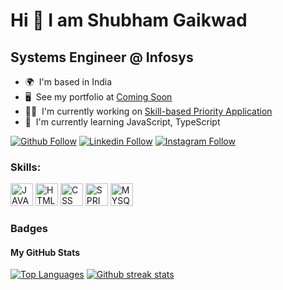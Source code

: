 # Hi 👋 I am Shubham Gaikwad
## Systems Engineer @ Infosys

* 🌍  I'm based in India
* 🖥️  See my portfolio at [Coming Soon](.)
* 👨‍💻  I'm currently working on [Skill-based Priority Application](.)
* 🧠  I'm currently learning JavaScript, TypeScript


[![Github Follow](https://img.shields.io/badge/Github-100000?style=badge&logo=github&logoColor=white)](https://github.com/shubhamtechgeek)
[![Linkedin Follow](https://img.shields.io/badge/Linkedin-0077B5?style=badge&logo=linkedin&logoColor=white)](https://www.linkedin.com/in/shubham-gaikwad-backend/)
[![Instagram Follow](https://img.shields.io/badge/Instagram-E4405F?style=badge&logo=instagram&logoColor=white)](https://instagram.com/shub_gaik)


<h3 align="left">Skills:</h3>
<p align="left">

<a href="https://docs.oracle.com/en/java/" target="_blank" rel="noreferrer"><img src="https://cdn.jsdelivr.net/gh/devicons/devicon/icons/java/java-original.svg" width="36" height="36" alt="JAVA" /></a>
<a href="https://developer.mozilla.org/en-US/docs/Web/HTML" target="_blank" rel="noreferrer"><img src="https://cdn.jsdelivr.net/gh/devicons/devicon/icons/html5/html5-original.svg" width="36" height="36" alt="HTML" /></a> 
<a href="https://developer.mozilla.org/en-US/docs/Web/CSS" target="_blank" rel="noreferrer"><img src="https://cdn.jsdelivr.net/gh/devicons/devicon/icons/css3/css3-original.svg" width="36" height="36" alt="CSS" /></a> 
<a href="https://spring.io/" target="_blank" rel="noreferrer"><img src="https://cdn.jsdelivr.net/gh/devicons/devicon/icons/spring/spring-original.svg" width="36" height="36" alt="SPRING" /></a> 
<a href="https://www.mysql.com/" target="_blank" rel="noreferrer"><img src="https://cdn.jsdelivr.net/gh/devicons/devicon/icons/mysql/mysql-original.svg" width="36" height="36" alt="MYSQL" /></a> 

</p>


### Badges

<h4>My GitHub Stats</h4>

<a href="http://www.github.com/shubhamtechgeek"><img src="https://github-readme-stats.vercel.app/api/top-langs/?username=shubhamtechgeek&langs_count=3&title_color=70a5fd&icon_color=bf91f3&text_color=38bdae&bg_color=1a1b27&hide_border=true" alt="Top Languages"/></a>
<a href="http://www.github.com/shubhamtechgeek"><img src="https://github-readme-streak-stats.herokuapp.com/?user=shubhamtechgeek&stroke=70a5fd&background=1a1b27&ring=70a5fd&fire=bf91f3&currStreakNum=bf91f3&currStreakLabel=bf91f3&sideNums=70a5fd&sideLabels=70a5fd&dates=38bdae&hide_border=true" alt="Github streak stats"/></a>

